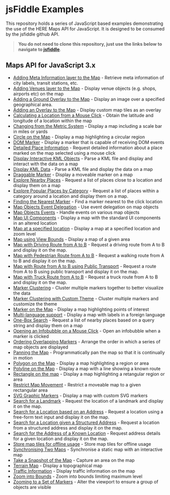 # jsFiddle Examples

This repository holds a series of JavaScript based examples demonstrating the use of the HERE Maps API for JavaScript. It is designed to be consumed by the jsfiddle github API.

> **You do not need to clone this repository, just use the links below to navigate to [jsfiddle](http://jsfiddle.net)**.

## Maps API for JavaScript 3.x

* [Adding Meta Information layer to the Map](http://jsfiddle.net/gh/get/jquery/2.1.0/heremaps/jsfiddle-github/tree/master/meta-info-layer) - Retrieve meta information of city labels, transit stations, etc.
* [Adding Venues layer to the Map](http://jsfiddle.net/gh/get/jquery/2.1.0/heremaps/jsfiddle-github/tree/master/venues-layer) - Display venue objects (e.g. shops, airports etc) on the map
* [Adding a Ground Overlay to the Map](http://jsfiddle.net/gh/get/jquery/2.1.0/heremaps/jsfiddle-github/tree/master/ground-overlay) - Display an image over a specified geographical area.
* [Adding an Overlay to the Map](http://jsfiddle.net/gh/get/jquery/2.1.0/heremaps/jsfiddle-github/tree/master/custom-tile-overlay) - Display custom map tiles as an overlay
* [Calculating a Location from a Mouse Click](http://jsfiddle.net/gh/get/jquery/2.1.0/heremaps/jsfiddle-github/tree/master/position-on-mouse-click) - Obtain the latitude and longitude of a location within the map
* [Changing from the Metric System](http://jsfiddle.net/gh/get/jquery/2.1.0/heremaps/jsfiddle-github/tree/master/map-scale-bar-changing-from-the-metric-system) - Display a map including a scale bar in miles or yards
* [Circle on the Map](http://jsfiddle.net/gh/get/jquery/2.1.0/heremaps/jsfiddle-github/tree/master/circle-on-the-map) - Display a map highlighting a circular region
* [DOM Marker](http://jsfiddle.net/gh/get/jquery/2.1.0/heremaps/jsfiddle-github/tree/master/map-with-dom-marker) - Display a marker that is capable of receiving DOM events
* [Detailed Place Information](http://jsfiddle.net/gh/get/jquery/2.1.0/heremaps/jsfiddle-github/tree/master/get-place-details) - Request detailed information about a place marked on the map selected using a mouse click
* [Display Interactive KML Objects](http://jsfiddle.net/gh/get/jquery/2.1.0/heremaps/jsfiddle-github/tree/master/map-with-interactive-kml-objects) - Parse a KML file and display and interact with the data on a map
* [Display KML Data](http://jsfiddle.net/gh/get/jquery/2.1.0/heremaps/jsfiddle-github/tree/master/display-kml-on-map) - Parse a KML file and display the data on a map
* [Draggable Marker](http://jsfiddle.net/gh/get/jquery/2.1.0/heremaps/jsfiddle-github/tree/master/draggable-marker) - Display a moveable marker on a map
* [Explore Nearby Places](http://jsfiddle.net/gh/get/jquery/2.1.0/heremaps/jsfiddle-github/tree/master/identify-places-at-location) - Request a list of places close to a location and display them on a map
* [Explore Popular Places by Category](http://jsfiddle.net/gh/get/jquery/2.1.0/heremaps/jsfiddle-github/tree/master/explore-places) - Request a list of places within a category around a location and display them on a map.
* [Finding the Nearest Marker](http://jsfiddle.net/gh/get/jquery/2.1.0/heremaps/jsfiddle-github/tree/master/finding-the-nearest-marker) - Find a marker nearest to the click location
* [Map Objects Event Delegation](http://jsfiddle.net/gh/get/jquery/2.1.0/heremaps/jsfiddle-github/tree/master/map-objects-event-delegation) - Use event delegation on map objects
* [Map Objects Events](http://jsfiddle.net/gh/get/jquery/2.1.0/heremaps/jsfiddle-github/tree/master/map-object-events-displayed) - Handle events on various map objects
* [Map UI Components](http://jsfiddle.net/gh/get/jquery/2.1.0/heremaps/jsfiddle-github/tree/master/moved-map-components) - Display a map with the standard UI components in an altered location
* [Map at a specified location](http://jsfiddle.net/gh/get/jquery/2.1.0/heremaps/jsfiddle-github/tree/master/map-at-specified-location) - Display a map at a specified location and zoom level
* [Map using View Bounds](http://jsfiddle.net/gh/get/jquery/2.1.0/heremaps/jsfiddle-github/tree/master/map-using-view-bounds) - Display a map of a given area
* [Map with Driving Route from A to B](http://jsfiddle.net/gh/get/jquery/2.1.0/heremaps/jsfiddle-github/tree/master/map-with-route-from-a-to-b) - Request a driving route from A to B and display it on the map.
* [Map with Pedestrian Route from A to B](http://jsfiddle.net/gh/get/jquery/2.1.0/heremaps/jsfiddle-github/tree/master/map-with-pedestrian-route-from-a-to-b) - Request a walking route from A to B and display it on the map.
* [Map with Route from A to B using Public Transport](http://jsfiddle.net/gh/get/jquery/2.1.0/heremaps/jsfiddle-github/tree/master/map-with-route-from-a-to-b-using-public-transport) - Request a route from A to B using public transport and display it on the map.
* [Map with Truck Route from A to B](http://jsfiddle.net/gh/get/jquery/2.1.0/heremaps/jsfiddle-github/tree/master/map-with-truck-route-from-a-to-b) - Request a truck route from A to B and display it on the map.
* [Marker Clustering](http://jsfiddle.net/gh/get/jquery/2.1.0/heremaps/jsfiddle-github/tree/master/marker-clustering) - Cluster multiple markers together to better visualize the data
* [Marker Clustering with Custom Theme](http://jsfiddle.net/gh/get/jquery/2.1.0/heremaps/jsfiddle-github/tree/master/custom-cluster-theme) - Cluster multiple markers and customize the theme
* [Marker on the Map](http://jsfiddle.net/gh/get/jquery/2.1.0/heremaps/jsfiddle-github/tree/master/markers-on-the-map) - Display a map highlighting points of interest
* [Multi-language support](http://jsfiddle.net/gh/get/jquery/2.1.0/heremaps/jsfiddle-github/tree/master/map-multi-language-support) - Display a map with labels in a foreign language
* [One-Box Search](http://jsfiddle.net/gh/get/jquery/2.1.0/heremaps/jsfiddle-github/tree/master/search-for-places) - Request a list of nearby places based on a query string and display them on a map
* [Opening an Infobubble on a Mouse Click](http://jsfiddle.net/gh/get/jquery/2.1.0/heremaps/jsfiddle-github/tree/master/open-infobubble) - Open an infobubble when a marker is clicked
* [Ordering Overlapping Markers](http://jsfiddle.net/gh/get/jquery/2.1.0/heremaps/jsfiddle-github/tree/master/ordering-overlapping-markers) - Arrange the order in which a series of map objects are displayed
* [Panning the Map](http://jsfiddle.net/gh/get/jquery/2.1.0/heremaps/jsfiddle-github/tree/master/panning-the-map) - Programmatically pan the map so that it is continually in motion
* [Polygon on the Map](http://jsfiddle.net/gh/get/jquery/2.1.0/heremaps/jsfiddle-github/tree/master/polygon-on-the-map) - Display a map highlighting a region or area
* [Polyline on the Map](http://jsfiddle.net/gh/get/jquery/2.1.0/heremaps/jsfiddle-github/tree/master/polyline-on-the-map) - Display a map with a line showing a known route
* [Rectangle on the map](http://jsfiddle.net/gh/get/jquery/2.1.0/heremaps/jsfiddle-github/tree/master/rectangle-on-the-map) - Display a map highlighting a retangular region or area
* [Restrict Map Movement](http://jsfiddle.net/gh/get/jquery/2.1.0/heremaps/jsfiddle-github/tree/master/restrict-map) - Restrict a moveable map to a given rectangular area
* [SVG Graphic Markers](http://jsfiddle.net/gh/get/jquery/2.1.0/heremaps/jsfiddle-github/tree/master/map-with-svg-graphic-markers) - Display a map with custom SVG markers
* [Search for a Landmark](http://jsfiddle.net/gh/get/jquery/2.1.0/heremaps/jsfiddle-github/tree/master/search-for-landmark) - Request the location of a landmark and display it on the map.
* [Search for a Location based on an Address](http://jsfiddle.net/gh/get/jquery/2.1.0/heremaps/jsfiddle-github/tree/master/geocode-a-location-from-address) - Request a location using a free-form text input and display it on the map.
* [Search for a Location given a Structured Address](http://jsfiddle.net/gh/get/jquery/2.1.0/heremaps/jsfiddle-github/tree/master/geocode-a-location-from-structured-address) - Request a location from a structured address and display it on the map.
* [Search for the Address of a Known Location](http://jsfiddle.net/gh/get/jquery/2.1.0/heremaps/jsfiddle-github/tree/master/reverse-geocode-an-address-from-location) - Request address details for a given location and display it on the map.
* [Store map tiles for offline usage](http://jsfiddle.net/gh/get/jquery/2.1.0/heremaps/jsfiddle-github/tree/master/offline-map) - Store map tiles for offline usage
* [Synchronising Two Maps](http://jsfiddle.net/gh/get/jquery/2.1.0/heremaps/jsfiddle-github/tree/master/synchronising-two-maps) - Synchronise a static map with an interactive map
* [Take a Snapshot of the Map](http://jsfiddle.net/gh/get/jquery/2.1.0/heremaps/jsfiddle-github/tree/master/capture-map-area) - Capture an area on the map
* [Terrain Map](http://jsfiddle.net/gh/get/jquery/2.1.0/heremaps/jsfiddle-github/tree/master/terrain-map) - Display a topographical map
* [Traffic Information](http://jsfiddle.net/gh/get/jquery/2.1.0/heremaps/jsfiddle-github/tree/master/showing-traffic-information) - Display traffic information on the map
* [Zoom into Bounds](http://jsfiddle.net/gh/get/jquery/2.1.0/heremaps/jsfiddle-github/tree/master/custom-zooming-into-bounds) - Zoom into bounds limiting maximum level
* [Zooming to a Set of Markers](http://jsfiddle.net/gh/get/jquery/2.1.0/heremaps/jsfiddle-github/tree/master/zoom-to-set-of-markers) - Alter the viewport  to ensure a group of objects are visible
